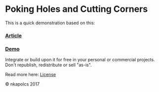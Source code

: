 Poking Holes and Cutting Corners
=========

This is a quick demonstration based on this:
### [Article](https://journals.aps.org/prx/pdf/10.1103/PhysRevX.7.021029)

### [Demo](https://nkapolcs.github.io/poking-holes-demo/)

Integrate or build upon it for free in your personal or commercial projects. Don't republish, redistribute or sell "as-is". 

Read more here: [License](https://choosealicense.com/licenses/mit/)


© nkapolcs 2017

